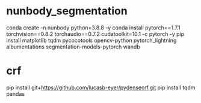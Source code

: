 # nunbody_segmentation
conda create -n nunbody python=3.8.8 -y 
conda install pytorch==1.7.1 torchvision==0.8.2 torchaudio==0.7.2 cudatoolkit=10.1 -c pytorch -y 
pip install matplotlib tqdm pycocotools opencv-python pytorch_lightning albumentations segmentation-models-pytorch wandb

# crf
pip install git+https://github.com/lucasb-eyer/pydensecrf.git
pip install tqdm pandas